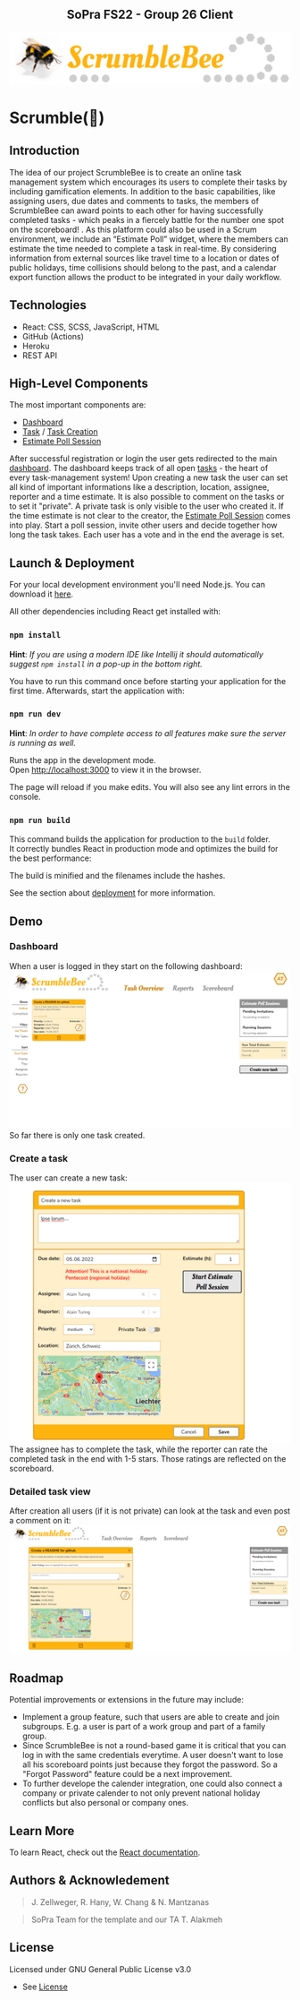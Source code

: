
<div align="center">
    <h2>SoPra FS22 - Group 26 Client</h2>
</div>
<p align="center">
<img src="https://github.com/sopra-fs22-group-26/client/blob/main/src/images/scrumblebee_logo_508x95.png?raw=true" width="508" height="95" />
</p>



# Scrumble(:bee:)
## Introduction
The idea of our project ScrumbleBee is to create an online task management system which encourages its users to complete their tasks by including gamification elements. In addition to the basic capabilities, like assigning users, due dates and comments to tasks, the members of ScrumbleBee can award points to each other for having successfully completed tasks - which peaks in a fiercely battle for the number one spot on the scoreboard!
. As this platform could also be used in a Scrum environment, we include an	 “Estimate Poll” widget, where the members can estimate the time needed to complete a task in real-time. By considering information from external sources like travel time to a location or dates of public holidays, time collisions should belong to the past, and a calendar export function allows the product to be integrated in your daily workflow.

## Technologies

- React: CSS, SCSS, JavaScript, HTML
- GitHub (Actions)
- Heroku
- REST API

## High-Level Components

The most important components are:
- [Dashboard](src/components/views/Dashboard.js)
- [Task](src/components/ui/Task.js) / [Task Creation](src/components/views/CreationForm.js)
- [Estimate Poll Session](src/components/views/SessionLobby.js)

After successful registration or login the user gets redirected to the main [dashboard](src/components/views/Dashboard.js). The dashboard keeps track of all open [tasks](src/components/ui/Task.js) - the heart of every task-management system! 
Upon creating a new task the user can set all kind of important informations like a description, location, assignee, reporter and a time estimate. It is also possible to comment on the tasks or to set it "private". A private task is only visible to the user who created it. 
If the time estimate is not clear to the creator, the [Estimate Poll Session](src/components/views/SessionLobby.js) comes into play.
Start a poll session, invite other users and decide together how long the task takes. Each user has a vote and in the end the average is set.


## Launch & Deployment

For your local development environment you'll need Node.js. You can download it [here](https://nodejs.org).

All other dependencies including React get installed with:

### `npm install`
**Hint**: _If you are using a modern IDE like Intellij it should automatically suggest `npm install` in a pop-up in the bottom right._

You have to run this command once before starting your application for the first time. Afterwards, start the application with:

### `npm run dev`
**Hint**: _In order to have complete access to all features make sure the server is running as well._

Runs the app in the development mode.<br>
Open [http://localhost:3000](http://localhost:3000) to view it in the browser.

The page will reload if you make edits. You will also see any lint errors in the console.

### `npm run build`

This command builds the application for production to the `build` folder.<br>
It correctly bundles React in production mode and optimizes the build for the best performance:

The build is minified and the filenames include the hashes.<br>

See the section about [deployment](https://facebook.github.io/create-react-app/docs/deployment) for more information.

## Demo

### Dashboard
When a user is logged in they start on the following dashboard:
![Dashboard](https://github.com/sopra-fs22-group-26/client/blob/readMe-final/src/images/readme/Dashboard.PNG?raw=true)
So far there is only one task created.

### Create a task
The user can create a new task: 
![create a task](https://github.com/sopra-fs22-group-26/client/blob/readMe-final/src/images/readme/New_task.PNG?raw=true)
The assignee has to complete the task, while the reporter can rate the completed task in the end with 1-5 stars. Those ratings are reflected on the scoreboard.

### Detailed task view

After creation all users (if it is not private) can look at the task and even post a comment on it:
![Details](https://github.com/sopra-fs22-group-26/client/blob/readMe-final/src/images/readme/TaskComment.PNG?raw=true)



## Roadmap
Potential improvements or extensions in the future may include:

- Implement a group feature, such that users are able to create and join subgroups. E.g. a user is part of a work group and part of a family group.
- Since ScrumbleBee is not a round-based game it is critical that you can log in with the same credentials everytime. A user doesn't want to lose all his scoreboard points just because they forgot the password. So a "Forgot Password" feature could be a next improvement.
- To further develope the calender integration, one could also connect a company or private calender to not only prevent national holiday conflicts but also personal or company ones.

## Learn More

To learn React, check out the [React documentation](https://reactjs.org/).

## Authors & Acknowledement
>J. Zellweger, R. Hany, W. Chang & N. Mantzanas

>SoPra Team for the template and our TA T. Alakmeh

## License

Licensed under GNU General Public License v3.0
- See [License](LICENSE)





